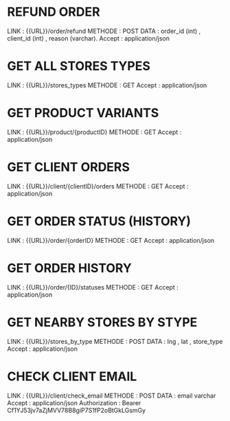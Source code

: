 # REFUND ORDER 

LINK      : {{URL}}/order/refund
METHODE   : POST
DATA      : order_id (int) , client_id (int) , reason (varchar).
Accept    : application/json


# GET ALL STORES TYPES  

LINK      : {{URL}}/stores_types
METHODE   : GET
Accept    : application/json



# GET PRODUCT VARIANTS  

LINK      : {{URL}}/product/{productID}
METHODE   : GET
Accept    : application/json



# GET CLIENT ORDERS 

LINK      : {{URL}}/client/{clientID}/orders
METHODE   : GET
Accept    : application/json


# GET ORDER STATUS (HISTORY)

LINK      : {{URL}}/order/{orderID}
METHODE   : GET
Accept    : application/json


# GET ORDER HISTORY 

LINK      : {{URL}}/order/{ID}/statuses
METHODE   : GET
Accept    : application/json


# GET NEARBY STORES BY STYPE
LINK      : {{URL}}/stores_by_type
METHODE   : POST
DATA	  : lng , lat , store_type
Accept    : application/json

# CHECK CLIENT EMAIL 
LINK      : {{URL}}/client/check_email 
METHODE   : POST 
DATA   : email varchar 
Accept    : application/json 
Authorization : Bearer Cf1YJ53jv7aZjMVV78B8giP7S1fP2oBtGkLGsmGy
